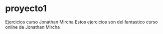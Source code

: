 # proyecto1
Ejercicios curso Jonathan Mircha
Estos ejercicios son del fantastico curso online de Jonathan Mircha
